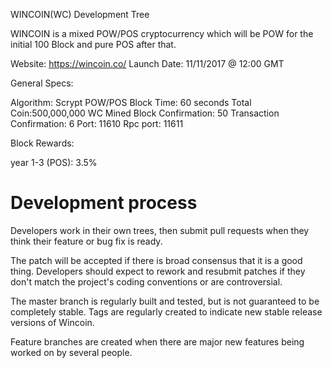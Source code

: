 WINCOIN(WC) Development Tree

WINCOIN is a mixed POW/POS cryptocurrency which will be POW for the initial 100 Block and pure POS after that.

Website: https://wincoin.co/
Launch Date: 11/11/2017 @ 12:00 GMT

General Specs:

Algorithm: Scrypt POW/POS 
Block Time: 60 seconds
Total Coin:500,000,000 WC
Mined Block Confirmation: 50
Transaction Confirmation: 6
Port: 11610
Rpc port: 11611 

Block Rewards:

year 1-3 (POS): 3.5%



Development process
===========================

Developers work in their own trees, then submit pull requests when
they think their feature or bug fix is ready.

The patch will be accepted if there is broad consensus that it is a
good thing.  Developers should expect to rework and resubmit patches
if they don't match the project's coding conventions or are controversial.

The master branch is regularly built and tested, but is not guaranteed
to be completely stable. Tags are regularly created to indicate new
stable release versions of Wincoin.

Feature branches are created when there are major new features being
worked on by several people.
